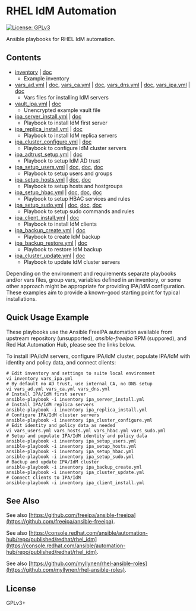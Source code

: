 # RHEL IdM Automation

[![License: GPLv3](https://img.shields.io/badge/license-GPLv3-brightgreen.svg)](https://www.gnu.org/licenses/gpl-3.0)

Ansible playbooks for RHEL IdM automation.

## Contents

* [inventory](inventory) | [doc](https://github.com/freeipa/ansible-freeipa#ansible-inventory-file)
  * Example inventory
* [vars_ad.yml](vars_ad.yml) | [doc](https://github.com/freeipa/ansible-freeipa/blob/master/README-trust.md),
  [vars_ca.yml](vars_ca.yml) | [doc](https://github.com/freeipa/ansible-freeipa/tree/master/roles/ipaserver#certificate-system-variables),
  [vars_dns.yml](vars_dns.yml) | [doc](https://github.com/freeipa/ansible-freeipa/tree/master/roles/ipaserver#dns-variables),
  [vars_ipa.yml](vars_ipa.yml) | [doc](https://github.com/freeipa/ansible-freeipa/tree/master/roles/ipaserver#base-variables)
  * Vars files for installing IdM servers
* [vault_ipa.yml](vault_ipa.yml) | [doc](https://github.com/freeipa/ansible-freeipa#ansible-inventory-file)
  * Unencrypted example vault file
* [ipa_server_install.yml](ipa_server_install.yml) | [doc](https://github.com/freeipa/ansible-freeipa/tree/master/roles/ipaserver)
  * Playbook to install IdM first server
* [ipa_replica_install.yml](ipa_replica_install.yml) | [doc](https://github.com/freeipa/ansible-freeipa/tree/master/roles/ipareplica)
  * Playbook to install IdM replica servers
* [ipa_cluster_configure.yml](ipa_cluster_configure.yml) | [doc](https://github.com/freeipa/ansible-freeipa)
  * Playbook to configure IdM cluster servers
* [ipa_adtrust_setup.yml](ipa_adtrust_setup.yml) | [doc](https://github.com/freeipa/ansible-freeipa/blob/master/README-trust.md)
  * Playbook to setup IdM AD trust
* [ipa_setup_users.yml](ipa_setup_users.yml) |
  [doc](https://github.com/freeipa/ansible-freeipa/blob/master/README-user.md),
  [doc](https://github.com/freeipa/ansible-freeipa/blob/master/README-group.md),
  [doc](https://github.com/freeipa/ansible-freeipa/blob/master/README-selfservice.md)
  * Playbook to setup users and groups
* [ipa_setup_hosts.yml](ipa_setup_hosts.yml) |
  [doc](https://github.com/freeipa/ansible-freeipa/blob/master/README-host.md),
  [doc](https://github.com/freeipa/ansible-freeipa/blob/master/README-hostgroup.md)
  * Playbook to setup hosts and hostgroups
* [ipa_setup_hbac.yml](ipa_setup_hbac.yml) |
  [doc](https://github.com/freeipa/ansible-freeipa/blob/master/README-hbacsvc.md),
  [doc](https://github.com/freeipa/ansible-freeipa/blob/master/README-hbacsvcgroup.md),
  [doc](https://github.com/freeipa/ansible-freeipa/blob/master/README-hbacrule.md)
  * Playbook to setup HBAC services and rules
* [ipa_setup_sudo.yml](ipa_setup_sudo.yml) |
  [doc](https://github.com/freeipa/ansible-freeipa/blob/master/README-sudocmd.md),
  [doc](https://github.com/freeipa/ansible-freeipa/blob/master/README-sudocmdgroup.md),
  [doc](https://github.com/freeipa/ansible-freeipa/blob/master/README-sudorule.md)
  * Playbook to setup sudo commands and rules
* [ipa_client_install.yml](ipa_client_install.yml) | [doc](https://github.com/freeipa/ansible-freeipa/tree/master/roles/ipaclient)
  * Playbook to install IdM clients
* [ipa_backup_create.yml](ipa_backup_create.yml) | [doc](https://github.com/freeipa/ansible-freeipa/tree/master/roles/ipabackup)
  * Playbook to create IdM backup
* [ipa_backup_restore.yml](ipa_backup_restore.yml) | [doc](https://github.com/freeipa/ansible-freeipa/tree/master/roles/ipabackup)
  * Playbook to restore IdM backup
* [ipa_cluster_update.yml](ipa_cluster_update.yml) | [doc](https://access.redhat.com/documentation/en-us/red_hat_enterprise_linux/9/html/installing_identity_management/update-downgrade-ipa_installing-identity-management#updating_idm_packages)
  * Playbook to update IdM cluster servers

Depending on the environment and requirements separate playbooks and/or
vars files, group vars, variables defined in an inventory, or some
other approach might be appropriate for providing IPA/IdM
configuration. These examples aim to provide a known-good starting
point for typical installations.

## Quick Usage Example

These playbooks use the Ansible FreeIPA automation available from
upstream repository (unsupported), _ansible-freeipa_ RPM (suppored), and
Red Hat Automation Hub, please see the links below.

To install IPA/IdM servers, configure IPA/IdM cluster, populate IPA/IdM
with identity and policy data, and connect clients:

```
# Edit inventory and settings to suite local environment
vi inventory vars_ipa.yml
# By default no AD trust, use internal CA, no DNS setup
vi vars_ad.yml vars_ca.yml vars_dns.yml
# Install IPA/IdM first server
ansible-playbook -i inventory ipa_server_install.yml
# Install IPA/IdM replica servers
ansible-playbook -i inventory ipa_replica_install.yml
# Configure IPA/IdM cluster servers
ansible-playbook -i inventory ipa_cluster_configure.yml
# Edit identity and policy data as needed
vi vars_users.yml vars_hosts.yml vars_hbac.yml vars_sudo.yml
# Setup and populate IPA/IdM identity and policy data
ansible-playbook -i inventory ipa_setup_users.yml
ansible-playbook -i inventory ipa_setup_hosts.yml
ansible-playbook -i inventory ipa_setup_hbac.yml
ansible-playbook -i inventory ipa_setup_sudo.yml
# Backup and update IPA/IdM cluster
ansible-playbook -i inventory ipa_backup_create.yml
ansible-playbook -i inventory ipa_cluster_update.yml
# Connect clients to IPA/IdM
ansible-playbook -i inventory ipa_client_install.yml
```

## See Also

See also
[https://github.com/freeipa/ansible-freeipa](https://github.com/freeipa/ansible-freeipa).

See also
[https://console.redhat.com/ansible/automation-hub/repo/published/redhat/rhel_idm](https://console.redhat.com/ansible/automation-hub/repo/published/redhat/rhel_idm).

See also
[https://github.com/myllynen/rhel-ansible-roles](https://github.com/myllynen/rhel-ansible-roles).

## License

GPLv3+
